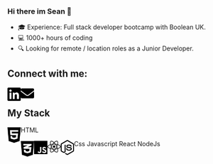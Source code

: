 ### Hi there im Sean 👋

- 🎓 Experience: Full stack developer bootcamp with Boolean UK.</li>
- 💻 1000+ hours of coding</li>
- 🔍 Looking for remote / location roles as a Junior Developer.</li>

## Connect with me:

[<img align="left" alt="socialImage" fill="blue" width="30px" src="images/linkedin-brands.svg"/>][linkedin]
[<img align="left" alt="emailImage" width="30px" src="images/envelope-solid.svg"/>][email]

<Br>

## My Stack

<img align="left" alt="htmlImage" fill="blue" width="30px" src="images/html5-brands.svg"/> <span text-align="center">HTML</span>

<img align="left" alt="cssImage" fill="blue" width="30px" src="images/css3-alt-brands.svg"/>
<span>Css</span>
<img align="left" alt="javascriptImage" fill="blue" width="30px" src="images/js-brands.svg"/>
<span>Javascript</span>
<img align="left" alt="reactImage" fill="blue" width="30px" src="images/react-brands.svg"/>
<span>React</span>
<img align="left" alt="nodeImage" fill="blue" width="30px" src="images/node-js-brands.svg"/>
<span>NodeJs</span>

[linkedin]: https://www.linkedin.com/in/sean-davison-82521b151/
[email]: seandavison1998@hotmail.com
